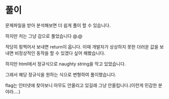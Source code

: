 # 풀이

문제파일을 받아 분석해보면 더 쉽게 풀이 할 수 있습니다.

하지만 저는 그냥 감으로 풀었습니다 @.@

적당히 핑찍어서 보내면 return이 옵니다. 이때 개발자가 상상하지 못한 더러운 값을 보내면 비정상적인 동작을 할 수 있겠다 싶어 해봤습니다.

하지만 html에서 정규식으로 naughty string을 막고 있었습니다.

그래서 해당 정규식을 원하는 식으로 변형하여 풀이했습니다.

flag는 인터넷에 찾아보니 아무도 안올리고 있길래 그냥 안올립니다.(이런게 민감한 분야라....)
 
